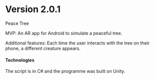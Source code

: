# Version 2.0.1

 Peace Tree

MVP: An AR app for Android to simulate a peaceful tree.

Additional features: Each time the user interacts with the tree on their phone, a different creature appears. 

#### Technologies

The script is in C# and the programme was built on Unity.